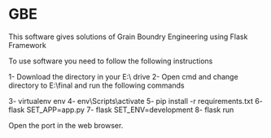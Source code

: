 # GBE
This software gives solutions of Grain Boundry Engineering using Flask Framework

To use software you need to follow the following instructions

1- Download the directory in your E:\ drive
2- Open cmd and change directory to E:\final and run the following commands

3- virtualenv env
4- env\Scripts\activate
5- pip install -r requirements.txt
6- flask SET_APP=app.py
7- flask SET_ENV=development
8- flask run

Open the port in the web browser.

